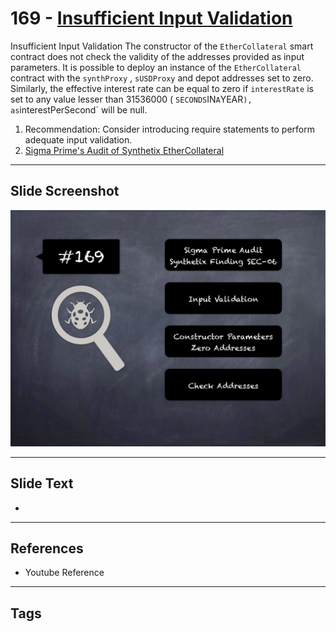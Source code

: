 
# 169 - [Insufficient Input Validation](./Insufficient%20Input%20Validation.md)

Insufficient Input Validation The constructor of the `EtherCollateral` smart contract does not check the validity of the addresses provided as input parameters. It is possible to deploy an instance of the `EtherCollateral` contract with the `synthProxy` , `sUSDProxy` and depot addresses set to zero. Similarly, the effective interest rate can be equal to zero if `interestRate` is set to any value lesser than 31536000 ( `SECONDS`IN`A`YEAR` ), as `interestPerSecond` will be null.


1. Recommendation: Consider introducing require statements to perform adequate input validation.
2. [Sigma Prime's Audit of Synthetix EtherCollateral](https://github.com/sigp/public-audits/blob/master/synthetix/ethercollateral/review.pdf)


___
## Slide Screenshot
![169.png](../../images/8.%20Audit%20Findings%20201/169.png)
___
## Slide Text
- 
___
## References
- Youtube Reference
___
## Tags
